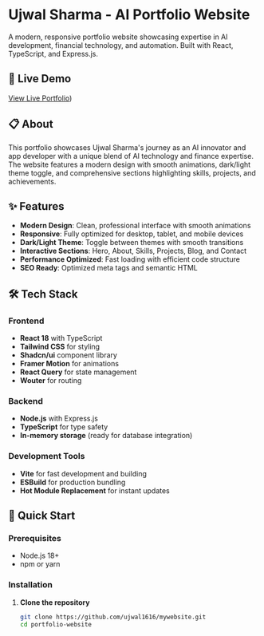 # Ujwal Sharma - AI Portfolio Website

A modern, responsive portfolio website showcasing expertise in AI development, financial technology, and automation. Built with React, TypeScript, and Express.js.

## 🚀 Live Demo

[View Live Portfolio](https://ujwalportfolio-eight.vercel.app/))

## 📋 About

This portfolio showcases Ujwal Sharma's journey as an AI innovator and app developer with a unique blend of AI technology and finance expertise. The website features a modern design with smooth animations, dark/light theme toggle, and comprehensive sections highlighting skills, projects, and achievements.

## ✨ Features

- **Modern Design**: Clean, professional interface with smooth animations
- **Responsive**: Fully optimized for desktop, tablet, and mobile devices
- **Dark/Light Theme**: Toggle between themes with smooth transitions
- **Interactive Sections**: Hero, About, Skills, Projects, Blog, and Contact
- **Performance Optimized**: Fast loading with efficient code structure
- **SEO Ready**: Optimized meta tags and semantic HTML

## 🛠️ Tech Stack

### Frontend
- **React 18** with TypeScript
- **Tailwind CSS** for styling
- **Shadcn/ui** component library
- **Framer Motion** for animations
- **React Query** for state management
- **Wouter** for routing

### Backend
- **Node.js** with Express.js
- **TypeScript** for type safety
- **In-memory storage** (ready for database integration)

### Development Tools 
- **Vite** for fast development and building
- **ESBuild** for production bundling
- **Hot Module Replacement** for instant updates

## 🚀 Quick Start

### Prerequisites
- Node.js 18+ 
- npm or yarn

### Installation

1. **Clone the repository**
   ```bash
   git clone https://github.com/ujwal1616/mywebsite.git
   cd portfolio-website
